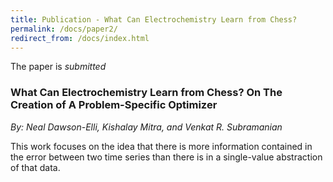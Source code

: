 ```yaml
---
title: Publication - What Can Electrochemistry Learn from Chess?
permalink: /docs/paper2/
redirect_from: /docs/index.html
---
```


The paper is *submitted*
<!-- The paper can be found [here](http://jes.ecsdl.org/content/165/2/A1.abstract?ct) -->

### What Can Electrochemistry Learn from Chess? On The Creation of A Problem-Specific Optimizer
*By: Neal Dawson-Elli, Kishalay Mitra, and Venkat R. Subramanian*

This work focuses on the idea that there is more information contained in the error between two time series than there is in a single-value abstraction of that data.
